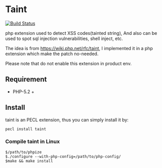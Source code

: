 # Taint

[![Build Status](https://secure.travis-ci.org/laruence/taint.png)](http://travis-ci.org/laruence/taint)

php extension used to detect XSS codes(tainted string), And also can be used to spot sql injection vulnerabilities, shell inject, etc.

The idea is from https://wiki.php.net/rfc/taint, I implemented it in a php extension which make the patch no-needed.

Please note that do not enable this extension in product env.

## Requirement
- PHP-5.2 +

## Install
taint is an PECL extension, thus you can simply install it by:
````
pecl install taint
````
### Compile taint in Linux
````
$/path/to/phpize
$./configure --with-php-config=/path/to/php-config/
$make && make install
````
